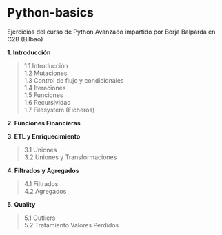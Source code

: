 # Python-basics

Ejercicios del curso de Python Avanzado impartido por Borja Balparda en C2B (Bilbao)

**1. Introducción**   
>  1.1 Introducción  
>  1.2 Mutaciones  
>  1.3 Control de flujo y condicionales  
>  1.4 Iteraciones  
>  1.5 Funciones  
>  1.6 Recursividad  
>  1.7 Filesystem (Ficheros)  

**2. Funciones Financieras**  

**3. ETL y Enriquecimiento**  
>  3.1 Uniones  
>  3.2 Uniones y Transformaciones  

**4. Filtrados y Agregados**  
>  4.1 Filtrados  
>  4.2 Agregados  

**5. Quality**  
>  5.1 Outliers  
>  5.2 Tratamiento Valores Perdidos  
